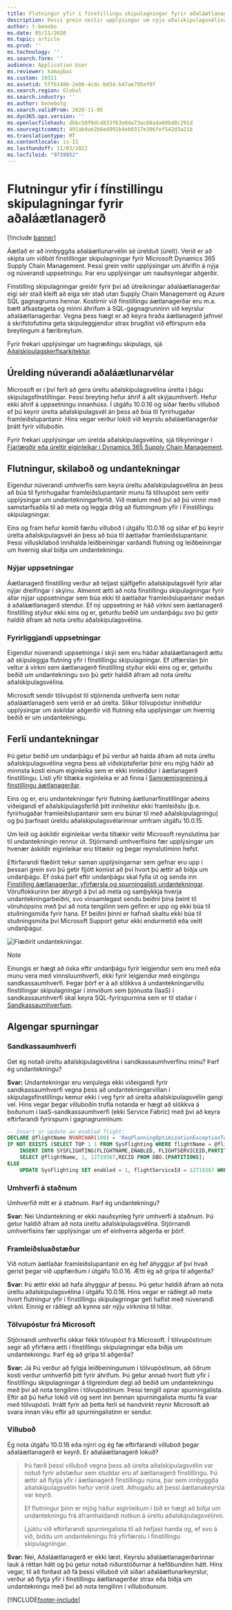```yaml
---
title: Flutningur yfir í fínstillingu skipulagningar fyrir aðaláætlanagerð
description: Þessi grein veitir upplýsingar um nýju aðalskipulagsvélina, Áætlanagerð fínstillingu, og um flutning frá núverandi vél.
author: t-benebo
ms.date: 05/11/2020
ms.topic: article
ms.prod: ''
ms.technology: ''
ms.search.form: ''
audience: Application User
ms.reviewer: kamaybac
ms.custom: 19311
ms.assetid: 5ffb1486-2e08-4cdc-bd34-b47ae795ef0f
ms.search.region: Global
ms.search.industry: ''
ms.author: benebotg
ms.search.validFrom: 2020-11-05
ms.dyn365.ops.version: ''
ms.openlocfilehash: dbbc58f0dcd833f63e84a73ac68ada60bd0c291d
ms.sourcegitcommit: 491ab9ae2b6ed991b4eb0317e396fef542d3a21b
ms.translationtype: MT
ms.contentlocale: is-IS
ms.lasthandoff: 11/03/2022
ms.locfileid: "9739952"
---
```

# <a name="migration-to-planning-optimization-for-master-planning"></a>Flutningur yfir í fínstillingu skipulagningar fyrir aðaláætlanagerð

[!include [banner](../includes/banner.md)]

Áætlað er að innbyggða aðaláætlunarvélin sé úrelduð (úrelt). Verið er að skipta um viðbót fínstillingar skipulagningar fyrir Microsoft Dynamics 365 Supply Chain Management. Þessi grein veitir upplýsingar um áhrifin á nýja og núverandi uppsetningu. Þar eru upplýsingar um nauðsynlegar aðgerðir.

Fínstilling skipulagningar greiðir fyrir því að útreikningar aðaláætlanagerðar eigi sér stað kleift að eiga sér stað utan Supply Chain Management og Azure SQL gagnagrunns hennar. Kostirnir við fínstillingu áætlanagerðar eru m.a. bætt afkastageta og minni áhrifum á SQL-gagnagrunninn við keyrslur aðaláætlanagerðar. Vegna þess hægt er að keyra hraða áætlanagerð jafnvel á skrifstofutíma geta skipuleggjendur strax brugðist við eftirspurn eða breytingum á færibreytum.

Fyrir frekari upplýsingar um hagræðingu skipulags, sjá [Aðalskipulagskerfisarkitektúr](master-planning-architecture.md).

## <a name="obsolescence-of-the-existing-master-planning-engine"></a>Úrelding núverandi aðaláætlunarvélar

Microsoft er í því ferli að gera úreltu aðalskipulagsvélina úrelta í þágu skipulagsfínstillingar. Þessi breyting hefur áhrif á allt skýjaumhverfi. Hefur ekki áhrif á uppsetningu innanhúss. Í útgáfu 10.0.16 og síðar færðu villuboð ef þú keyrir úrelta aðalskipulagsvél án þess að búa til fyrirhugaðar framleiðslupantanir. Hins vegar verður lokið við keyrslu aðaláætlanagerðar þrátt fyrir villuboðin.

Fyrir frekari upplýsingar um úrelda aðalskipulagsvélina, sjá tilkynningar í [Fjarlægðir eða úreltir eiginleikar í Dynamics 365 Supply Chain Management](../get-started/removed-deprecated-features-scm-updates.md).

## <a name="migration-messages-and-exceptions"></a>Flutningur, skilaboð og undantekningar

Eigendur núverandi umhverfis sem keyra úreltu aðalskipulagsvélina án þess að búa til fyrirhugaðar framleiðslupantanir munu fá tölvupóst sem veitir upplýsingar um undantekningarferlið. Við mælum með því að þú vinnir með samstarfsaðila til að meta og leggja drög að flutningnum yfir í Fínstillingu skipulagningar.

Eins og fram hefur komið færðu villuboð í útgáfu 10.0.16 og síðar ef þú keyrir úrelta aðalskipulagsvél án þess að búa til áætlaðar framleiðslupantanir. Þessi villuskilaboð innihalda leiðbeiningar varðandi flutning og leiðbeiningar um hvernig skal biðja um undantekningu.

### <a name="new-deployments"></a>Nýjar uppsetningar

Áætlanagerð fínstilling verður að teljast sjálfgefin aðalskipulagsvél fyrir allar nýjar dreifingar í skýinu. Almennt ætti að nota fínstillingu skipulagningar fyrir allar nýjar uppsetningar sem búa ekki til áætlaðar framleiðslupantanir meðan á aðaláætlanagerð stendur. Ef ný uppsetning er háð virkni sem áætlanagerð fínstilling styður ekki eins og er, geturðu beðið um undanþágu svo þú getir haldið áfram að nota úreltu aðalskipulagsvélina.

### <a name="existing-deployments"></a>Fyrirliggjandi uppsetningar

Eigendur núverandi uppsetninga í skýi sem eru háðar aðaláætlanagerð ættu að skipuleggja flutning yfir í fínstillingu skipulagningar. Ef útfærslan þín veltur á virkni sem áætlanagerð fínstilling styður ekki eins og er, geturðu beðið um undantekningu svo þú getir haldið áfram að nota úreltu aðalskipulagsvélina.

Microsoft sendir tölvupóst til stjórnenda umhverfa sem notar aðaláætlanagerð sem verið er að úrelta. Slíkur tölvupóstur inniheldur upplýsingar um áskildar aðgerðir við flutning eða upplýsingar um hvernig beðið er um undantekningu.

## <a name="the-exception-process"></a>Ferli undantekningar

Þú getur beðið um undanþágu ef þú verður að halda áfram að nota úreltu aðalskipulagsvélina vegna þess að viðskiptaferlar þínir eru mjög háðir að minnsta kosti einum eiginleika sem er ekki innleiddur í áætlanagerð fínstillingu. Listi yfir tiltæka eiginleika er að finna í [Samræmisgreining á fínstillingu áætlanagerðar](planning-optimization/planning-optimization-fit-analysis.md).

Eins og er, eru undantekningar fyrir flutning áætlunarfínstillingar aðeins viðeigandi ef aðalskipulagsferlið þitt inniheldur ekki framleiðslu (þ.e. fyrirhugaðar framleiðslupantanir sem eru búnar til með aðalskipulagningu) og þú þarfnast úreldu aðalskipulagsvélarinnar umfram útgáfu 10.0.15.

Um leið og áskildir eiginleikar verða tiltækir veitir Microsoft reynslutíma þar til undantekningin rennur út. Stjórnandi umhverfisins fær upplýsingar um hvenær áskildir eiginleikar eru tiltækir og þegar reynslutíminn hefst.

Eftirfarandi flæðirit tekur saman upplýsingarnar sem gefnar eru upp í þessari grein svo þú getir fljótt komist að því hvort þú ættir að biðja um undanþágu. Ef óska þarf eftir undanþágu skal fylla út og senda inn [Fínstilling áætlanagerðar, yfirfærsla og spurningalisti undantekningar](https://go.microsoft.com/fwlink/?linkid=2144962). Vöruflokkurinn ber ábyrgð á því að meta og samþykkja hverja undantekningarbeiðni, svo vinsamlegast sendu beiðni þína beint til vöruhópsins með því að nota tengilinn sem gefinn er upp og ekki búa til stuðningsmiða fyrir hana. Ef beiðni þinni er hafnað skaltu ekki búa til stuðningsmiða því Microsoft Support getur ekki endurmetið eða veitt undanþágur.

![Flæðirit undantekningar.](media/exception-diagram.png "Flæðirit undantekningar")

> [!NOTE]
> Einungis er hægt að óska eftir undanþágu fyrir leigjendur sem eru með eða munu vera með vinnsluumhverfi, ekki fyrir leigjendur með eingöngu sandkassaumhverfi. Þegar þörf er á að slökkva á undantekningarvillu fínstillingar skipulagningar í innviðum sem þjónusta (IaaS) í sandkassaumhverfi skal keyra SQL-fyrirspurnina sem er til staðar í [Sandkassaumhverfum](#faq-sandbox).

## <a name="frequently-asked-questions"></a>Algengar spurningar

### <a name="sandbox-environments"></a><a name="faq-sandbox"></a>Sandkassaumhverfi

Get ég notað úreltu aðalskipulagsvélina í sandkassaumhverfinu mínu? Þarf ég undantekningu?

**Svar:** Undantekningar eru venjulega ekki viðeigandi fyrir sandkassaumhverfi vegna þess að undantekningarvillan í skipulagsfínstillingu kemur ekki í veg fyrir að úrelta aðalskipulagsvélin gangi vel. Hins vegar þegar villuboðin trufla notanda er hægt að slökkva á boðunum í IaaS-sandkassaumhverfi (ekki Service Fabric) með því að keyra eftirfarandi fyrirspurn í gagnagrunninum:

```sql
-- Insert or update an enabled flight:
DECLARE @flightName NVARCHAR(100) = 'ReqPlanningOptimizationExceptionToggle';
IF NOT EXISTS (SELECT TOP 1 1 FROM SysFlighting WHERE flightName = @flightName)
    INSERT INTO SYSFLIGHTING(FLIGHTNAME,ENABLED, FLIGHTSERVICEID,PARTITION)
    SELECT @flightName, 1, 12719367,RECID FROM DBO.[PARTITIONS];
ELSE
    UPDATE SysFlighting SET enabled = 1, flightServiceId = 12719367 WHERE flightName = @flightName;
```

### <a name="on-premises-environments"></a>Umhverfi á staðnum

Umhverfið mitt er á staðnum. Þarf ég undantekningu?

**Svar:** Nei Undantekning er ekki nauðsynleg fyrir umhverfi á staðnum. Þú getur haldið áfram að nota úreltu aðalskipulagsvélina. Stjórnandi umhverfisins fær upplýsingar um ef einhverra aðgerða er þörf.

### <a name="production-scenarios"></a>Framleiðsluaðstæður

Við notum áætlaðar framleiðslupantanir en ég hef áhyggjur af því hvað gerist þegar við uppfærðum í útgáfu 10.0.16. Ætti ég að grípa til aðgerða?

**Svar:** Þú ættir ekki að hafa áhyggjur af þessu. Þú getur haldið áfram að nota úreltu aðalskipulagsvélina í útgáfu 10.0.16. Hins vegar er ráðlegt að meta hvort flutningur yfir í fínstillingu skipulagningar geti hafist með núverandi virkni. Einnig er ráðlegt að kynna sér nýju virknina til hlítar.

### <a name="email-from-microsoft"></a>Tölvupóstur frá Microsoft

Stjórnandi umhverfis okkar fékk tölvupóst frá Microsoft. Í tölvupóstinum segir að yfirfæra ætti í fínstillingu skipulagningar eða biðja um undantekningu. Þarf ég að grípa til aðgerða?

**Svar:** Já Þú verður að fylgja leiðbeiningunum í tölvupóstinum, að öðrum kosti verður umhverfið þitt fyrir áhrifum. Þú getur annað hvort flutt yfir í fínstillingu skipulagningar á tilgreindum degi að beðið um undantekningu með því að nota tengilinn í tölvupóstinum. Þessi tengill opnar spurningalista. Eftir að þú hefur lokið við og sent inn þennan spurningalista muntu fá svar með tölvupósti. Þrátt fyrir að þetta ferli sé handvirkt reynir Microsoft að svara innan viku eftir að spurningalistinn er sendur.

### <a name="error-messages"></a>Villuboð

Ég nota útgáfu 10.0.16 eða nýrri og ég fæ eftirfarandi villuboð þegar aðaláætlanagerð er keyrð. Er aðaláætlanagerð lokuð?

> Þú færð þessi villuboð vegna þess að úrelta aðalskipulagsvélin var notuð fyrir aðstæður sem studdar eru af áætlanagerð fínstillingu. Þú ættir að flytja yfir í áætlanagerð fínstillingu núna, þar sem innbyggða aðalskipulagsvélin hefur verið úrelt. Athugaðu að þessi áætlanakeyrsla var keyrð.
>
> Ef flutningur þinn er mjög háður eiginleikum í bið er hægt að biðja um undantekningu frá áframhaldandi notkun á úreltu aðalskipulagsvélinni.
>
> Ljúktu við eftirfarandi spurningalista til að hefjast handa og, ef svo á við, biddu um undantekningu frá yfirfærslu í fínstillingu skipulagningar.

**Svar:** Nei, Aðaláætlanagerð er ekki læst. Keyrslu aðaláætlanagerðarinnar lauk á réttan hátt og þú getur notað niðurstöðurnar á hefðbundinn hátt. Hins vegar, til að forðast að fá þessi villuboð við síðari aðaláætlunarkeyrslur, verður að flytja yfir í fínstillingu áætlanagerðar strax eða biðja um undantekningu með því að nota tengilinn í villuboðunum.


[!INCLUDE[footer-include](../../includes/footer-banner.md)]
